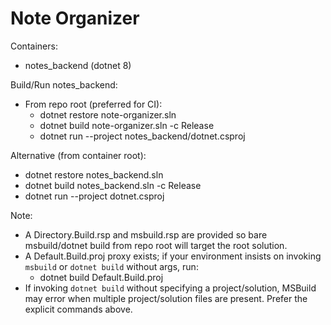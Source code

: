# Note Organizer

Containers:
- notes_backend (dotnet 8)

Build/Run notes_backend:
- From repo root (preferred for CI):
  - dotnet restore note-organizer.sln
  - dotnet build note-organizer.sln -c Release
  - dotnet run --project notes_backend/dotnet.csproj

Alternative (from container root):
  - dotnet restore notes_backend.sln
  - dotnet build notes_backend.sln -c Release
  - dotnet run --project dotnet.csproj

Note:
- A Directory.Build.rsp and msbuild.rsp are provided so bare msbuild/dotnet build from repo root will target the root solution.
- A Default.Build.proj proxy exists; if your environment insists on invoking `msbuild` or `dotnet build` without args, run:
  - dotnet build Default.Build.proj
- If invoking `dotnet build` without specifying a project/solution, MSBuild may error when multiple project/solution files are present. Prefer the explicit commands above.
